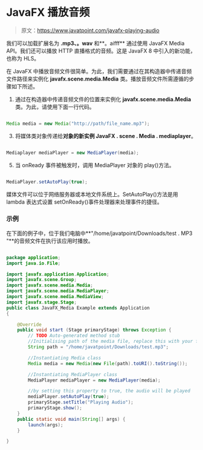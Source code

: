 # JavaFX 播放音频

> 原文：<https://www.javatpoint.com/javafx-playing-audio>

我们可以加载扩展名为 **.mp3、。wav** 和**。aifff** 通过使用 JavaFX Media API。我们还可以播放 HTTP 直播格式的音频。这是 JavaFX 8 中引入的新功能，也称为 HLS。

在 JavaFX 中播放音频文件很简单。为此，我们需要通过在其构造器中传递音频文件路径来实例化 **javafx.scene.media.Media** 类。播放音频文件所需遵循的步骤如下所述。

1.  通过在构造器中传递音频文件的位置来实例化 **javafx.scene.media.Media** 类。为此，请使用下面一行代码。

```java

Media media = new Media("http://path/file_name.mp3");

```

3.  将媒体类对象传递给**对象的新实例 JavaFX . scene . Media . mediaplayer**。

```java

Mediaplayer mediaPlayer = new MediaPlayer(media);

```

5.  当 onReady 事件被触发时，调用 MediaPlayer 对象的 play()方法。

```java

MediaPlayer.setAutoPlay(true);

```

媒体文件可以位于网络服务器或本地文件系统上。SetAutoPlay()方法是用 lambda 表达式设置 setOnReady()事件处理器来处理事件的捷径。

### 示例

在下面的例子中，位于我们电脑中**"/home/javatpoint/Downloads/test . MP3 "**的音频文件在执行该应用时播放。

```java

package application;
import java.io.File;

import javafx.application.Application;
import javafx.scene.Group;
import javafx.scene.media.Media;
import javafx.scene.media.MediaPlayer;
import javafx.scene.media.MediaView;
import javafx.stage.Stage;
public class JavaFX_Media Example extends Application
{

	@Override
	public void start (Stage primaryStage) throws Exception {
		// TODO Auto-generated method stub
		//Initialising path of the media file, replace this with your file path 
		String path = "/home/javatpoint/Downloads/test.mp3";

		//Instantiating Media class
		Media media = new Media(new File(path).toURI().toString());

		//Instantiating MediaPlayer class 
		MediaPlayer mediaPlayer = new MediaPlayer(media);

		//by setting this property to true, the audio will be played 
		mediaPlayer.setAutoPlay(true);
		primaryStage.setTitle("Playing Audio");
		primaryStage.show();
	}
	public static void main(String[] args) {
		launch(args);
	}

}

```